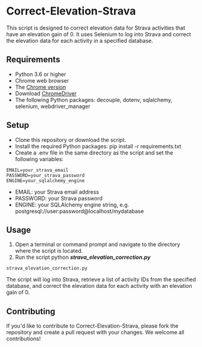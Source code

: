 # Correct-Elevation-Strava

This script is designed to correct elevation data for Strava activities that have an elevation gain of 0. It uses Selenium to log into Strava and correct the elevation data for each activity in a specified database.
 
## Requirements

* Python 3.6 or higher
* Chrome web browser
* The [Chrome version](chrome://settings/help)
* Download [ChromeDriver](https://chromedriver.chromium.org/)
* The following Python packages: decouple, dotenv, sqlalchemy, selenium, webdriver_manager

## Setup

* Clone this repository or download the script.
* Install the required Python packages: pip install -r requirements.txt
* Create a .env file in the same directory as the script and set the following variables:

```
EMAIL=your_strava_email
PASSWORD=your_strava_password
ENGINE=your_sqlalchemy_engine
```

* EMAIL: your Strava email address
* PASSWORD: your Strava password
* ENGINE: your SQLAlchemy engine string, e.g. postgresql://user:password@localhost/mydatabase

## Usage

1. Open a terminal or command prompt and navigate to the directory where the script is located.
2. Run the script python ***strava_elevation_correction.py***

```
strava_elevation_correction.py
```

The script will log into Strava, retrieve a list of activity IDs from the specified database, and correct the elevation data for each activity with an elevation gain of 0.

## Contributing

If you'd like to contribute to Correct-Elevation-Strava, please fork the repository and create a pull request with your changes. We welcome all contributions!
